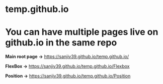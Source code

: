 # temp.github.io
# You can have multiple pages live on github.io in the same repo
**Main root page** **->** https://sanjiv39.github.io/temp.github.io/

**FlexBox ->** https://sanjiv39.github.io/temp.github.io/Flexbox

**Position ->** https://sanjiv39.github.io/temp.github.io/Position
